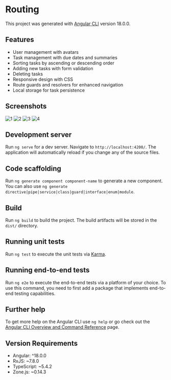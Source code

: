 # Routing

This project was generated with [Angular CLI](https://github.com/angular/angular-cli) version 18.0.0.

## Features

- User management with avatars
- Task management with due dates and summaries
- Sorting tasks by ascending or descending order
- Adding new tasks with form validation
- Deleting tasks
- Responsive design with CSS
- Route guards and resolvers for enhanced navigation
- Local storage for task persistence

## Screenshots
![1](https://github.com/user-attachments/assets/949fa377-91a7-4f61-9b86-529ba8dd0f94)
![2](https://github.com/user-attachments/assets/b001412d-c8ee-40db-b44e-6e995fc75eb8)
![3](https://github.com/user-attachments/assets/0774ead9-02ef-4c48-8329-4ea649ee9425)
![4](https://github.com/user-attachments/assets/0b6fd956-053f-4ec4-bced-f787ac1c9ed8)



## Development server

Run `ng serve` for a dev server. Navigate to `http://localhost:4200/`. The application will automatically reload if you change any of the source files.

## Code scaffolding

Run `ng generate component component-name` to generate a new component. You can also use `ng generate directive|pipe|service|class|guard|interface|enum|module`.

## Build

Run `ng build` to build the project. The build artifacts will be stored in the `dist/` directory.

## Running unit tests

Run `ng test` to execute the unit tests via [Karma](https://karma-runner.github.io).

## Running end-to-end tests

Run `ng e2e` to execute the end-to-end tests via a platform of your choice. To use this command, you need to first add a package that implements end-to-end testing capabilities.

## Further help

To get more help on the Angular CLI use `ng help` or go check out the [Angular CLI Overview and Command Reference](https://angular.io/cli) page.

## Version Requirements

- Angular: ^18.0.0
- RxJS: ~7.8.0
- TypeScript: ~5.4.2
- Zone.js: ~0.14.3
